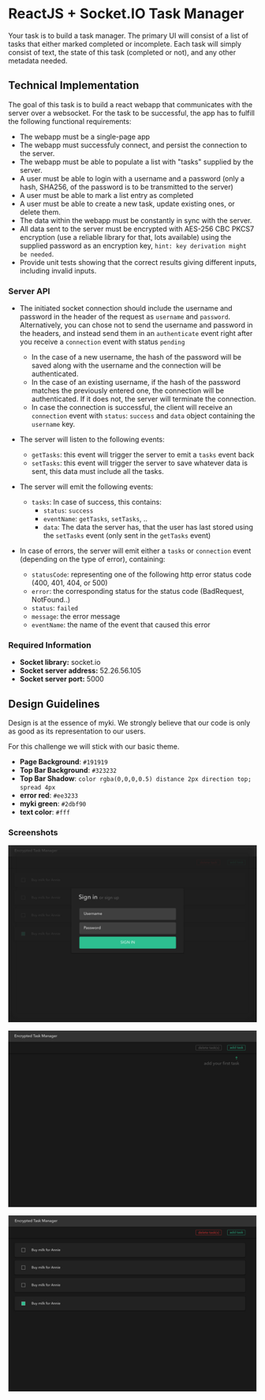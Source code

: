 # ReactJS + Socket.IO Task Manager

Your task is to build a task manager. The primary UI will consist of a list of tasks that either marked completed or incomplete. Each task will simply consist of text, the state of this task (completed or not), and any other metadata needed. 

## Technical Implementation

The goal of this task is to build a react webapp that communicates with the server over a websocket. For the task to be successful, the app has to fulfill the following functional requirements:

- The webapp must be a single-page app
- The webapp must successfuly connect, and persist the connection to the server.
- The webapp must be able to populate a list with "tasks" supplied by the server.
- A user must be able to login with a username and a password (only a hash, SHA256, of the password is to be transmitted to the server)
- A user must be able to mark a list entry as completed
- A user must be able to create a new task, update existing ones, or delete them.
- The data within the webapp must be constantly in sync with the server.
- All data sent to the server must be encrypted with AES-256 CBC PKCS7 encryption (use a reliable library for that, lots available) using the supplied password as an encryption key, `hint: key derivation might be needed`.
- Provide unit tests showing that the correct results giving different inputs, including invalid inputs.

### Server API

- The initiated socket connection should include the username and password in the header of the request as `username` and `password`. Alternatively, you can chose not to send the username and password in the headers, and instead send them in an `authenticate` event right after you receive a `connection` event with status `pending`
    * In the case of a new username, the hash of the password will be saved along with the username and the connection will be authenticated.
    * In the case of an existing username, if the hash of the password matches the previously entered one, the connection will be authenticated. If it does not, the server will terminate the connection.
    * In case the connection is successful, the client will receive an `connection` event with `status`: `success` and `data` object containing the `username` key.

- The server will listen to the following events:

    * `getTasks`: this event will trigger the server to emit a `tasks` event back
    * `setTasks`: this event will trigger the server to save whatever data is sent, this data must include all the tasks.

- The server will emit the following events:
    * `tasks`: In case of success, this contains:
        - `status`: `success`
        - `eventName`: `getTasks`, `setTasks`, ..
        - `data`: The data the server has, that the user has last stored using the `setTasks` event (only sent in the `getTasks` event)

- In case of errors, the server will emit either a `tasks` or `connection` event (depending on the type of error), containing:
    * `statusCode`: representing one of the following http error status code (400, 401, 404, or 500)
    * `error`: the corresponding status for the status code (BadRequest, NotFound..)
    * `status`: `failed`
    * `message`: the error message
    * `eventName`: the name of the event that caused this error


### Required Information

- **Socket library:** socket.io 
- **Socket server address:** 52.26.56.105
- **Socket server port:** 5000

## Design Guidelines

Design is at the essence of myki. We strongly believe that our code is only as good as its representation to our users.

For this challenge we will stick with our basic theme.

- **Page Background**: `#191919`
- **Top Bar Background**: `#323232`
- **Top Bar Shadow**: `color rgba(0,0,0,0.5) distance 2px direction top; spread 4px`
- **error red**: `#ee3233`
- **myki green**: `#2dbf90`
- **text color**: `#fff`

### Screenshots

![Sign In](screenshots/signIn.png "Sign In")

![First Task](screenshots/firstTask.png "First Task")

![Delete Task](screenshots/deleteTask.png "Delete Task")
